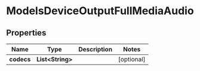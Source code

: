 

# ModelsDeviceOutputFullMediaAudio

## Properties

Name | Type | Description | Notes
------------ | ------------- | ------------- | -------------
**codecs** | **List&lt;String&gt;** |  |  [optional]




